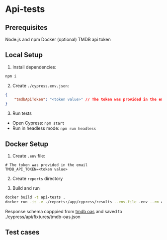 # Api-tests

## Prerequisites

Node.js and npm
Docker (optional)
TMDB api token

## Local Setup

1. Install dependencies:

```bash
npm i
```

2. Create `./cypress.env.json`:

```json
{
    "tmdbApiToken": "<token value>" // The token was provided in the email
}
```

3. Run tests

- Open Cypress: `npm start`
- Run in headless mode: `npm run headless`

## Docker Setup

1. Create `.env` file:

```env
# The token was provided in the email
TMDB_API_TOKEN=<token value>
```

2. Create `reports` directory

3. Build and run

```bash
docker build -t api-tests .
docker run -it -v ./reports:/app/cypress/results --env-file .env --rm api-tests
```

Response schema copppied from [tmdb oas](https://developer.themoviedb.org/openapi/64542913e1f86100738e227f) and saved to ./cypress/api/fixtures/tmdb-oas.json

## Test cases